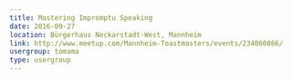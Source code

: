 ```yaml
---
title: Mastering Impromptu Speaking
date: 2016-09-27
location: Bürgerhaus Neckarstadt-West, Mannheim
link: http://www.meetup.com/Mannheim-Toastmasters/events/234060866/
usergroup: tomama
type: usergroup
---
```

